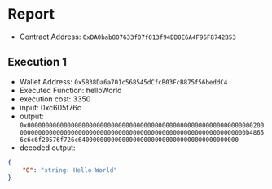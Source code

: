 # Report

- Contract Address: `0xDA0bab807633f07f013f94DD0E6A4F96F8742B53`

## Execution 1

- Wallet Address: `0x5B38Da6a701c568545dCfcB03FcB875f56beddC4`
- Executed Function: helloWorld
- execution cost: 3350
- input: 0xc605f76c
- output: `0x0000000000000000000000000000000000000000000000000000000000000020000000000000000000000000000000000000000000000000000000000000000b48656c6c6f20576f726c64000000000000000000000000000000000000000000`
- decoded output:
```json
{
	"0": "string: Hello World"
}
```
